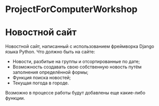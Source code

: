 # ProjectForComputerWorkshop

# Новостной сайт


Новостной сайт, написанный с использованием фреймворка Django языка Python.
Что должно быть на сайте:
- Новости, разбитые на группы и отсортированные по дате;
- Возможность создавать свою собственную новость путём заполнения определённой формы;
- Функция поиска новостей;
- Текущая погода в городе.

Возможно в процессе работы будут добавлены еще какие-либо функции. 
